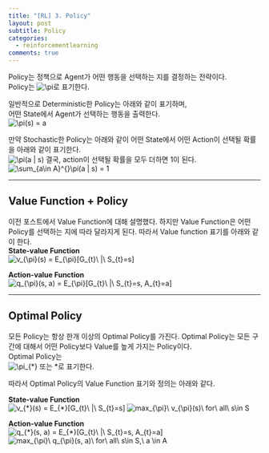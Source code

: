 ```yaml
---
title: "[RL] 3. Policy"
layout: post
subtitle: Policy
categories:
  - reinforcementlearning
comments: true
---
```


Policy는 정책으로 Agent가 어떤 행동을 선택하는 지를 결정하는 전략이다.  
Policy는 <img src="https://latex.codecogs.com/gif.latex?\pi" title="\pi" />로 표기한다.  
   
일반적으로 Deterministic한 Policy는 아래와 같이 표기하며,   
어떤 State에서 Agent가 선택하는 행동을 출력한다.   
<img src="https://latex.codecogs.com/gif.latex?\pi(s)&space;=&space;a" title="\pi(s) = a" />
   
만약 Stochastic한 Policy는 아래와 같이 어떤 State에서 어떤 Action이 선택될 확률을 아래와 같이 표기한다.  
<img src="https://latex.codecogs.com/gif.latex?\pi(a&space;|&space;s)" title="\pi(a | s)" />
결국, action이 선택될 확률을 모두 더하면 1이 된다.  
<img src="https://latex.codecogs.com/gif.latex?\sum_{a\in&space;A}^{}\pi(a&space;|&space;s)&space;=&space;1" title="\sum_{a\in A}^{}\pi(a | s) = 1" />
   
---
## Value Function + Policy
이전 포스트에서 Value Function에 대해 설명했다. 하지만 Value Function은 어떤 Policy를 선택하는 지에 따라 달라지게 된다. 따라서 Value function 표기를 아래와 같이 한다.   
**State-value Function**   
<img src="https://latex.codecogs.com/gif.latex?v_{\pi}(s)&space;=&space;E_{\pi}[G_{t}\&space;|\&space;S_{t}=s]" title="v_{\pi}(s) = E_{\pi}[G_{t}\ |\ S_{t}=s]" />
    
**Action-value Function**   
<img src="https://latex.codecogs.com/gif.latex?q_{\pi}(s,&space;a)&space;=&space;E_{\pi}[G_{t}\&space;|\&space;S_{t}=s,&space;A_{t}=a]" title="q_{\pi}(s, a) = E_{\pi}[G_{t}\ |\ S_{t}=s, A_{t}=a]" />
   
---
  
## Optimal Policy
모든 Policy는 항상 한개 이상의 Optimal Policy를 가진다. Optimal Policy는 모든 구간에 대해서 어떤 Policy보다 Value를 높게 가지는 Policy이다.   
Optimal Policy는   
<img src="https://latex.codecogs.com/gif.latex?\pi_{*}" title="\pi_{*}" /> 또는 \*로 표기한다. 
   
따라서 Optimal Policy의 Value Function 표기와 정의는 아래와 같다.
    
**State-value Function**   
<img src="https://latex.codecogs.com/gif.latex?v_{*}(s)&space;=&space;E_{*}[G_{t}\&space;|\&space;S_{t}=s]" title="v_{*}(s) = E_{*}[G_{t}\ |\ S_{t}=s]" />
<img src="https://latex.codecogs.com/gif.latex?=max_{\pi}\&space;v_{\pi}(s)\&space;for\&space;all\&space;s\in&space;S" title="max_{\pi}\ v_{\pi}(s)\ for\ all\ s\in S" />
    
**Action-value Function**   
<img src="https://latex.codecogs.com/gif.latex?q_{*}(s,&space;a)&space;=&space;E_{*}[G_{t}\&space;|\&space;S_{t}=s,&space;A_{t}=a]" title="q_{*}(s, a) = E_{*}[G_{t}\ |\ S_{t}=s, A_{t}=a]" />
<img src="https://latex.codecogs.com/gif.latex?=max_{\pi}\&space;q_{\pi}(s,&space;a)\&space;for\&space;all\&space;s\in&space;S,\&space;a&space;\in&space;A" title="max_{\pi}\ q_{\pi}(s, a)\ for\ all\ s\in S,\ a \in A" />
